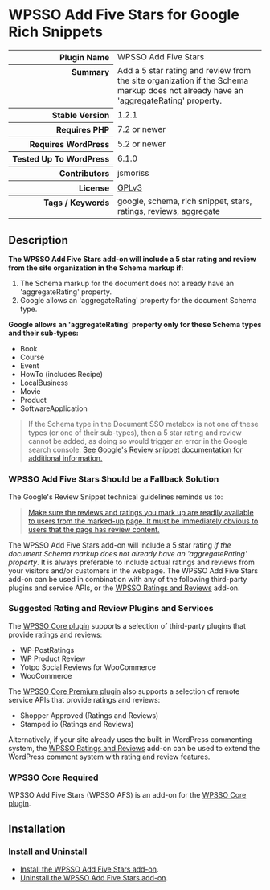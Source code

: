 <h1>WPSSO Add Five Stars for Google Rich Snippets</h1>

<table>
<tr><th align="right" valign="top" nowrap>Plugin Name</th><td>WPSSO Add Five Stars</td></tr>
<tr><th align="right" valign="top" nowrap>Summary</th><td>Add a 5 star rating and review from the site organization if the Schema markup does not already have an &#039;aggregateRating&#039; property.</td></tr>
<tr><th align="right" valign="top" nowrap>Stable Version</th><td>1.2.1</td></tr>
<tr><th align="right" valign="top" nowrap>Requires PHP</th><td>7.2 or newer</td></tr>
<tr><th align="right" valign="top" nowrap>Requires WordPress</th><td>5.2 or newer</td></tr>
<tr><th align="right" valign="top" nowrap>Tested Up To WordPress</th><td>6.1.0</td></tr>
<tr><th align="right" valign="top" nowrap>Contributors</th><td>jsmoriss</td></tr>
<tr><th align="right" valign="top" nowrap>License</th><td><a href="https://www.gnu.org/licenses/gpl.txt">GPLv3</a></td></tr>
<tr><th align="right" valign="top" nowrap>Tags / Keywords</th><td>google, schema, rich snippet, stars, ratings, reviews, aggregate</td></tr>
</table>

<h2>Description</h2>

<!-- about -->

<p><strong>The WPSSO Add Five Stars add-on will include a 5 star rating and review from the site organization in the Schema markup if:</strong></p>

<ol>
<li>The Schema markup for the document does not already have an 'aggregateRating' property.</li>
<li>Google allows an 'aggregateRating' property for the document Schema type.</li>
</ol>

<p><strong>Google allows an 'aggregateRating' property only for these Schema types and their sub-types:</strong></p>

<ul>
<li>Book</li>
<li>Course</li>
<li>Event</li>
<li>HowTo (includes Recipe)</li>
<li>LocalBusiness</li>
<li>Movie</li>
<li>Product</li>
<li>SoftwareApplication</li>
</ul>

<blockquote>
  <p>If the Schema type in the Document SSO metabox is not one of these types (or one of their sub-types), then a 5 star rating and review cannot be added, as doing so would trigger an error in the Google search console. <a href="https://developers.google.com/search/docs/advanced/structured-data/review-snippet">See Google's Review snippet documentation for additional information.</a></p>
</blockquote>

<!-- /about -->

<h3>WPSSO Add Five Stars Should be a Fallback Solution</h3>

<p>The Google's Review Snippet technical guidelines reminds us to:</p>

<blockquote>
  <p><a href="https://developers.google.com/search/docs/advanced/structured-data/review-snippet#technical-guidelines">Make sure the reviews and ratings you mark up are readily available to users from the marked-up page. It must be immediately obvious to users that the page has review content.</a></p>
</blockquote>

<p>The WPSSO Add Five Stars add-on will include a 5 star rating <em>if the document Schema markup does not already have an 'aggregateRating' property</em>. It is always preferable to include actual ratings and reviews from your visitors and/or customers in the webpage. The WPSSO Add Five Stars add-on can be used in combination with any of the following third-party plugins and service APIs, or the <a href="https://wordpress.org/plugins/wpsso-ratings-and-reviews/">WPSSO Ratings and Reviews</a> add-on.</p>

<h3>Suggested Rating and Review Plugins and Services</h3>

<p>The <a href="https://wordpress.org/plugins/wpsso/">WPSSO Core plugin</a> supports a selection of third-party plugins that provide ratings and reviews:</p>

<ul>
<li>WP-PostRatings</li>
<li>WP Product Review</li>
<li>Yotpo Social Reviews for WooCommerce</li>
<li>WooCommerce</li>
</ul>

<p>The <a href="https://wpsso.com/">WPSSO Core Premium plugin</a> also supports a selection of remote service APIs that provide ratings and reviews:</p>

<ul>
<li>Shopper Approved (Ratings and Reviews)</li>
<li>Stamped.io (Ratings and Reviews)</li>
</ul>

<p>Alternatively, if your site already uses the built-in WordPress commenting system, the <a href="https://wordpress.org/plugins/wpsso-ratings-and-reviews/">WPSSO Ratings and Reviews</a> add-on can be used to extend the WordPress comment system with rating and review features.</p>

<h3>WPSSO Core Required</h3>

<p>WPSSO Add Five Stars (WPSSO AFS) is an add-on for the <a href="https://wordpress.org/plugins/wpsso/">WPSSO Core plugin</a>.</p>

<h2>Installation</h2>

<h3 class="top">Install and Uninstall</h3>

<ul>
<li><a href="https://wpsso.com/docs/plugins/wpsso-add-five-stars/installation/install-the-plugin/">Install the WPSSO Add Five Stars add-on</a>.</li>
<li><a href="https://wpsso.com/docs/plugins/wpsso-add-five-stars/installation/uninstall-the-plugin/">Uninstall the WPSSO Add Five Stars add-on</a>.</li>
</ul>

